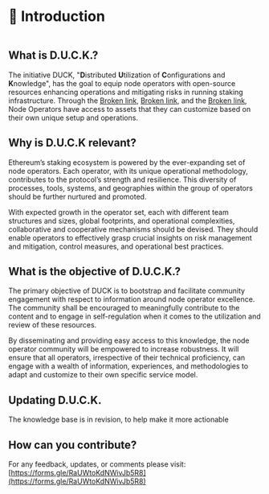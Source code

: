 # 🦆 Introduction

<figure><img src=".gitbook/assets/DALL·E 2024-01-22 16.39.23 - In a futuristic, digital art-style, depict a duck embodying the essence of Ethereum and advanced network technology. This duck should appear cutting-e.png" alt=""><figcaption></figcaption></figure>

## What is D.U.C.K.?

The initiative DUCK, "**D**istributed **U**tilization of **C**onfigurations and **K**nowledge", has the goal to equip  node operators with open-source resources enhancing operations and mitigating risks in running staking infrastructure. Through the [Broken link](broken-reference "mention"), [Broken link](broken-reference "mention"), and the [Broken link](broken-reference "mention"), Node Operators have access to assets that they can customize based on their own unique setup and operations.

## Why is D.U.C.K relevant?

Ethereum’s staking ecosystem is powered by the ever-expanding set of node operators. Each operator, with its unique operational methodology, contributes to the protocol’s strength and resilience. This diversity of processes, tools, systems, and geographies within the group of operators should be further nurtured and promoted.

With expected growth in the operator set, each with different team structures and sizes, global footprints, and operational complexities, collaborative and cooperative mechanisms should be devised. They should enable operators to effectively grasp crucial insights on risk management and mitigation, control measures, and operational best practices.

## What is the objective of D.U.C.K.?

The primary objective of DUCK is to bootstrap and facilitate community engagement with respect to information around node operator excellence. The community shall be encouraged to meaningfully contribute to the content and to engage in self-regulation when it comes to the utilization and review of these resources.

By disseminating and providing easy access to this knowledge, the node operator community will be empowered to increase robustness. It will ensure that all operators, irrespective of their technical proficiency, can engage with a wealth of information, experiences, and methodologies to adapt and customize to their own specific service model.&#x20;

## Updating D.U.C.K.

The knowledge base is in revision, to help make it more actionable

## How can you contribute?

For any feedback, updates, or comments please visit: [https://forms.gle/RaUWtoKdNWivJb5R8](https://forms.gle/RaUWtoKdNWivJb5R8)
